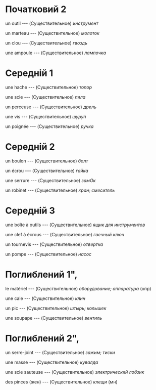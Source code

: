 # Початковий 2

un outil --- (Существительное)
*инструмент*



un marteau --- (Существительное)
*молоток*



un clou --- (Существительное)
*гвоздь*



une ampoule --- (Существительное)
*лампочка*



# Середній 1

une hache --- (Существительное)
*топор*



une scie --- (Существительное)
*пила*



un perceuse --- (Существительное)
*дрель*



une vis --- (Существительное)
*шуруп*



un poignée --- (Существительное)
*ручка*



# Середній 2

un boulon --- (Существительное)
*болт*



un écrou --- (Существительное)
*гайка*



une serrure --- (Существительное)
*замОк*



un robinet --- (Существительное)
*кран; смеситель*



# Середній 3

une boîte à outils --- (Существительное)
*ящик для инструментов*



une clef à écrous --- (Существительное)
*гаечный ключ*



un tournevis --- (Существительное)
*отвертка*



un pompe --- (Существительное)
*насос*



# Поглиблений 1",

le matériel --- (Существительное)
*оборудование; аппаратура* (опр)



une cale --- (Существительное)
*клин*



un pic --- (Существительное)
*штырь; колышек*



une soupape --- (Существительное)
*вентиль*



# Поглиблений 2",

un serre-joint --- (Существительное)
*зажим; тиски*



une masse --- (Существительное)
*кувалда*



une scie sauteuse --- (Существительное)
*электрический лобзик*



des pinces (жен) --- (Существительное)
*клещи* (мн)